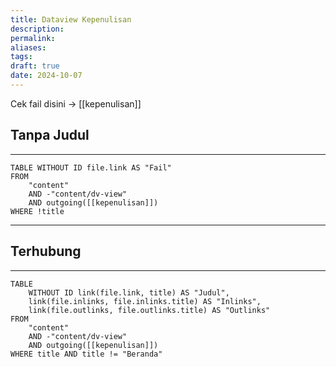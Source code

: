 ```yaml
---
title: Dataview Kepenulisan
description: 
permalink: 
aliases: 
tags: 
draft: true
date: 2024-10-07
---
```

Cek fail disini → [[kepenulisan]]

## Tanpa Judul
---
```dataview
TABLE WITHOUT ID file.link AS "Fail" 
FROM 
	"content"
	AND -"content/dv-view" 
	AND outgoing([[kepenulisan]])
WHERE !title
```


---
## Terhubung
---
```dataview
TABLE 
	WITHOUT ID link(file.link, title) AS "Judul", 
	link(file.inlinks, file.inlinks.title) AS "Inlinks", 
	link(file.outlinks, file.outlinks.title) AS "Outlinks"
FROM 
	"content" 
	AND -"content/dv-view"
	AND outgoing([[kepenulisan]]) 
WHERE title AND title != "Beranda" 
```
